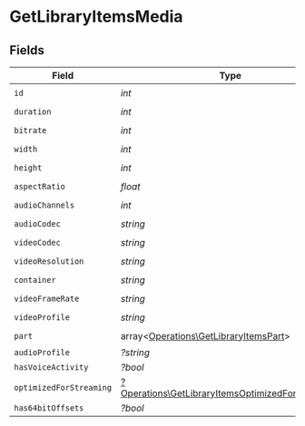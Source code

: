 # GetLibraryItemsMedia


## Fields

| Field                                                                                                               | Type                                                                                                                | Required                                                                                                            | Description                                                                                                         | Example                                                                                                             |
| ------------------------------------------------------------------------------------------------------------------- | ------------------------------------------------------------------------------------------------------------------- | ------------------------------------------------------------------------------------------------------------------- | ------------------------------------------------------------------------------------------------------------------- | ------------------------------------------------------------------------------------------------------------------- |
| `id`                                                                                                                | *int*                                                                                                               | :heavy_check_mark:                                                                                                  | N/A                                                                                                                 | 119534                                                                                                              |
| `duration`                                                                                                          | *int*                                                                                                               | :heavy_check_mark:                                                                                                  | N/A                                                                                                                 | 11558112                                                                                                            |
| `bitrate`                                                                                                           | *int*                                                                                                               | :heavy_check_mark:                                                                                                  | N/A                                                                                                                 | 25025                                                                                                               |
| `width`                                                                                                             | *int*                                                                                                               | :heavy_check_mark:                                                                                                  | N/A                                                                                                                 | 3840                                                                                                                |
| `height`                                                                                                            | *int*                                                                                                               | :heavy_check_mark:                                                                                                  | N/A                                                                                                                 | 2072                                                                                                                |
| `aspectRatio`                                                                                                       | *float*                                                                                                             | :heavy_check_mark:                                                                                                  | N/A                                                                                                                 | 1.85                                                                                                                |
| `audioChannels`                                                                                                     | *int*                                                                                                               | :heavy_check_mark:                                                                                                  | N/A                                                                                                                 | 6                                                                                                                   |
| `audioCodec`                                                                                                        | *string*                                                                                                            | :heavy_check_mark:                                                                                                  | N/A                                                                                                                 | eac3                                                                                                                |
| `videoCodec`                                                                                                        | *string*                                                                                                            | :heavy_check_mark:                                                                                                  | N/A                                                                                                                 | hevc                                                                                                                |
| `videoResolution`                                                                                                   | *string*                                                                                                            | :heavy_check_mark:                                                                                                  | N/A                                                                                                                 | 4k                                                                                                                  |
| `container`                                                                                                         | *string*                                                                                                            | :heavy_check_mark:                                                                                                  | N/A                                                                                                                 | mkv                                                                                                                 |
| `videoFrameRate`                                                                                                    | *string*                                                                                                            | :heavy_check_mark:                                                                                                  | N/A                                                                                                                 | 24p                                                                                                                 |
| `videoProfile`                                                                                                      | *string*                                                                                                            | :heavy_check_mark:                                                                                                  | N/A                                                                                                                 | main 10                                                                                                             |
| `part`                                                                                                              | array<[Operations\GetLibraryItemsPart](../../Models/Operations/GetLibraryItemsPart.md)>                             | :heavy_check_mark:                                                                                                  | N/A                                                                                                                 |                                                                                                                     |
| `audioProfile`                                                                                                      | *?string*                                                                                                           | :heavy_minus_sign:                                                                                                  | N/A                                                                                                                 | dts                                                                                                                 |
| `hasVoiceActivity`                                                                                                  | *?bool*                                                                                                             | :heavy_minus_sign:                                                                                                  | N/A                                                                                                                 | false                                                                                                               |
| `optimizedForStreaming`                                                                                             | [?Operations\GetLibraryItemsOptimizedForStreaming](../../Models/Operations/GetLibraryItemsOptimizedForStreaming.md) | :heavy_minus_sign:                                                                                                  | N/A                                                                                                                 | 1                                                                                                                   |
| `has64bitOffsets`                                                                                                   | *?bool*                                                                                                             | :heavy_minus_sign:                                                                                                  | N/A                                                                                                                 | false                                                                                                               |